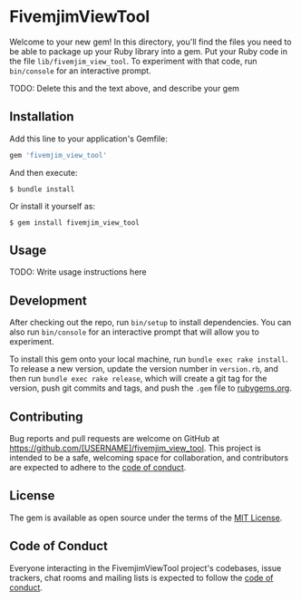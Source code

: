 # FivemjimViewTool

Welcome to your new gem! In this directory, you'll find the files you need to be able to package up your Ruby library into a gem. Put your Ruby code in the file `lib/fivemjim_view_tool`. To experiment with that code, run `bin/console` for an interactive prompt.

TODO: Delete this and the text above, and describe your gem

## Installation

Add this line to your application's Gemfile:

```ruby
gem 'fivemjim_view_tool'
```

And then execute:

    $ bundle install

Or install it yourself as:

    $ gem install fivemjim_view_tool

## Usage

TODO: Write usage instructions here

## Development

After checking out the repo, run `bin/setup` to install dependencies. You can also run `bin/console` for an interactive prompt that will allow you to experiment.

To install this gem onto your local machine, run `bundle exec rake install`. To release a new version, update the version number in `version.rb`, and then run `bundle exec rake release`, which will create a git tag for the version, push git commits and tags, and push the `.gem` file to [rubygems.org](https://rubygems.org).

## Contributing

Bug reports and pull requests are welcome on GitHub at https://github.com/[USERNAME]/fivemjim_view_tool. This project is intended to be a safe, welcoming space for collaboration, and contributors are expected to adhere to the [code of conduct](https://github.com/[USERNAME]/fivemjim_view_tool/blob/master/CODE_OF_CONDUCT.md).


## License

The gem is available as open source under the terms of the [MIT License](https://opensource.org/licenses/MIT).

## Code of Conduct

Everyone interacting in the FivemjimViewTool project's codebases, issue trackers, chat rooms and mailing lists is expected to follow the [code of conduct](https://github.com/[USERNAME]/fivemjim_view_tool/blob/master/CODE_OF_CONDUCT.md).
